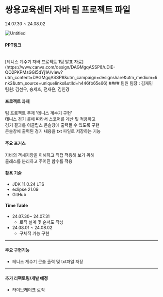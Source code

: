 # 쌍용교육센터 자바 팀 프로젝트 파일
24.07.30 ~ 24.08.02

![Untitled](https://github.com/user-attachments/assets/5e7fb0a4-c938-4edb-a071-412d15c1fa59)
#### PPT링크 
<br>
[테니스 계수기 자바 프로젝트 1팀 발표 자료](https://www.canva.com/design/DAGMgqASSP8/uDlE-QO2PKPMsGGI5dYj1A/view?utm_content=DAGMgqASSP8&utm_campaign=designshare&utm_medium=link2&utm_source=uniquelinks&utlId=h446fb65e66)
#### 팀원
팀장 : 김재민<br>
팀원: 김선우, 송세호, 전재윤, 김인경<br>

#### 프로젝트 과제
팀 프로젝트 주제 '테니스 계수기 구현'<br>
테니스 경기 룰에 따라서 스코어를 계산 및 적용하고 <br>
경기 결과를 이클립스 콘솔창에 출력될 수 있도록 구현<br>
콘솔창에 출력된  경기 내용을 txt 파일로 저장하는 기능<br>

#### 주요 포커스
자바의 객체지향을 이해하고 직접 적용해 보기 위해<br>
클래스를 분리하고 주어진 함수를 적용<br>

#### 활용 기술
- JDK 11.0.24 LTS
- eclipse 21.09
- GitHub

#### Time Table
  - 24.07.30~ 24.07.31
    - 로직 설계 및 순서도 작성
  - 24.08.01 ~ 24.08.02
    - 구체적 기능 구현
---
#### 주요 구현기능
- 테니스 계수기 콘솔 출력 및 txt파일 저장
  
---
#### 추가 리팩토링/개발 예정
- 타이브레이크 로직
